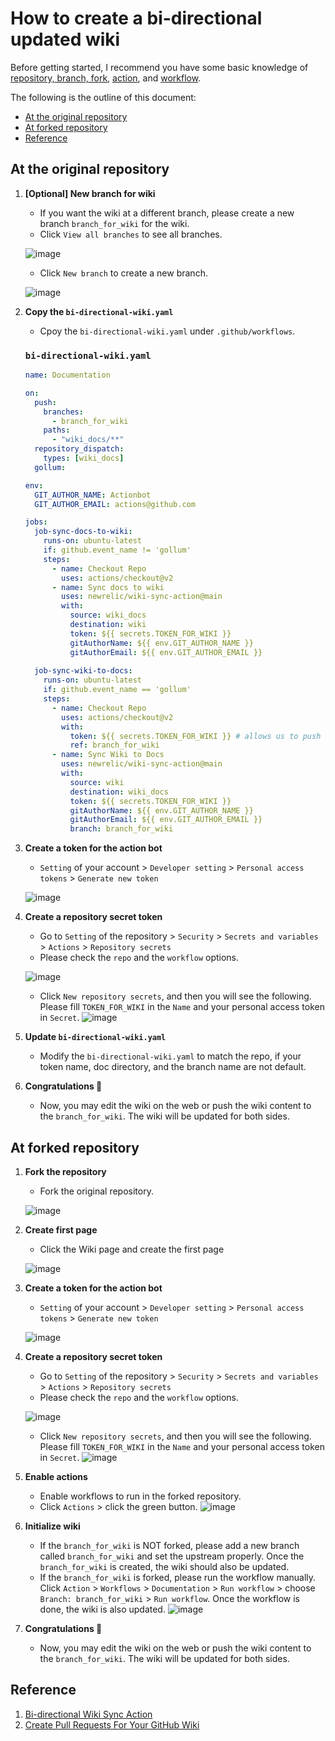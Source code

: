 # How to create a bi-directional updated wiki
Before getting started, I recommend you have some basic knowledge of [repository, branch, fork](https://docs.github.com/en/repositories/creating-and-managing-repositories/about-repositories), [action](https://docs.github.com/en/actions), and [workflow](https://docs.github.com/en/actions/using-workflows).

The following is the outline of this document:
* [At the original repository](https://github.com/ChunYen-Chen/CheckNode/wiki/Home#at-the-original-repository)
* [At forked repository](https://github.com/ChunYen-Chen/CheckNode/wiki/Home#at-forked-repository)
* [Reference](https://github.com/ChunYen-Chen/CheckNode/wiki/Home#Reference)

## At the original repository
1. **[Optional] New branch for wiki**
   * If you want the wiki at a different branch, please create a new branch `branch_for_wiki` for the wiki.
   * Click `View all branches` to see all branches.

   ![image](https://github.com/ChunYen-Chen/CheckNode/assets/70311975/47d2f465-7a67-47bf-bd7c-b16f13d320c9)
   * Click `New branch` to create a new branch.

   ![image](https://github.com/ChunYen-Chen/CheckNode/assets/70311975/47f11fb5-0441-4ed7-a9c5-d3430866fdb2)

1. **Copy the `bi-directional-wiki.yaml`**
   * Cpoy the `bi-directional-wiki.yaml` under `.github/workflows`.
   ### `bi-directional-wiki.yaml`
   ```YAML
   name: Documentation

   on:
     push:
       branches:
         - branch_for_wiki
       paths:
         - "wiki_docs/**"
     repository_dispatch:
       types: [wiki_docs]
     gollum:

   env:
     GIT_AUTHOR_NAME: Actionbot
     GIT_AUTHOR_EMAIL: actions@github.com

   jobs:
     job-sync-docs-to-wiki:
       runs-on: ubuntu-latest
       if: github.event_name != 'gollum'
       steps:
         - name: Checkout Repo
           uses: actions/checkout@v2
         - name: Sync docs to wiki
           uses: newrelic/wiki-sync-action@main
           with:
             source: wiki_docs
             destination: wiki
             token: ${{ secrets.TOKEN_FOR_WIKI }}
             gitAuthorName: ${{ env.GIT_AUTHOR_NAME }}
             gitAuthorEmail: ${{ env.GIT_AUTHOR_EMAIL }}
  
     job-sync-wiki-to-docs:
       runs-on: ubuntu-latest
       if: github.event_name == 'gollum'
       steps:
         - name: Checkout Repo
           uses: actions/checkout@v2
           with:
             token: ${{ secrets.TOKEN_FOR_WIKI }} # allows us to push back to repo
             ref: branch_for_wiki
         - name: Sync Wiki to Docs
           uses: newrelic/wiki-sync-action@main
           with:
             source: wiki
             destination: wiki_docs
             token: ${{ secrets.TOKEN_FOR_WIKI }}
             gitAuthorName: ${{ env.GIT_AUTHOR_NAME }}
             gitAuthorEmail: ${{ env.GIT_AUTHOR_EMAIL }}
             branch: branch_for_wiki
   ```
1. **Create a token for the action bot**
   * `Setting` of your account > `Developer setting` > `Personal access tokens` > `Generate new token`

   ![image](https://github.com/ChunYen-Chen/CheckNode/assets/70311975/5e19015d-5ebb-46b6-9a7c-eb3fff298527)

1. **Create a repository secret token**
   * Go to `Setting` of the repository > `Security` > `Secrets and variables` > `Actions` > `Repository secrets`
   * Please check the `repo` and the `workflow` options.
   
   ![image](https://github.com/ChunYen-Chen/CheckNode/assets/70311975/1e7a7a4e-924f-442d-8f96-d48e4f1dc783)

   * Click `New repository secrets`, and then you will see the following. Please fill `TOKEN_FOR_WIKI` in the `Name` and your personal access token in `Secret`. 
   ![image](https://github.com/ChunYen-Chen/CheckNode/assets/70311975/146c4c9e-4651-47e4-919d-a3e59484222a)

1. **Update `bi-directional-wiki.yaml`**
   * Modify the `bi-directional-wiki.yaml` to match the repo, if your token name, doc directory, and the branch name are not default.

1. **Congratulations :tada:**
   * Now, you may edit the wiki on the web or push the wiki content to the `branch_for_wiki`. The wiki will be updated for both sides.

## At forked repository
1. **Fork the repository**
   * Fork the original repository.
   
   ![image](https://github.com/ChunYen-Chen/CheckNode/assets/70311975/ce645646-e9f8-484d-8579-ac7db4c88a8b)

1. **Create first page**
   * Click the Wiki page and create the first page

   ![image](https://github.com/ChunYen-Chen/CheckNode/assets/70311975/c48243fb-d603-4475-9949-3a088561c5c1)

1. **Create a token for the action bot**
   * `Setting` of your account > `Developer setting` > `Personal access tokens` > `Generate new token`

   ![image](https://github.com/ChunYen-Chen/CheckNode/assets/70311975/5e19015d-5ebb-46b6-9a7c-eb3fff298527)

1. **Create a repository secret token**
   * Go to `Setting` of the repository > `Security` > `Secrets and variables` > `Actions` > `Repository secrets`
   * Please check the `repo` and the `workflow` options.
   
   ![image](https://github.com/ChunYen-Chen/CheckNode/assets/70311975/1e7a7a4e-924f-442d-8f96-d48e4f1dc783)

   * Click `New repository secrets`, and then you will see the following. Please fill `TOKEN_FOR_WIKI` in the `Name` and your personal access token in `Secret`. 
   ![image](https://github.com/ChunYen-Chen/CheckNode/assets/70311975/146c4c9e-4651-47e4-919d-a3e59484222a)

1. **Enable actions**
   * Enable workflows to run in the forked repository.
   * Click `Actions` > click the green button.
   ![image](https://github.com/ChunYen-Chen/CheckNode/assets/70311975/9e58d4a8-3248-4ceb-81ff-276a6943149d)

1. **Initialize wiki**
   * If the `branch_for_wiki` is NOT forked, please add a new branch called `branch_for_wiki` and set the upstream properly. Once the `branch_for_wiki` is created, the wiki should also be updated.
   * If the `branch_for_wiki` is forked, please run the workflow manually. Click `Action` > `Workflows` > `Documentation` > `Run workflow` > choose `Branch: branch_for_wiki` > `Run workflow`. Once the workflow is done, the wiki is also updated.
   ![image](https://github.com/ChunYen-Chen/CheckNode/assets/70311975/189376a2-c11f-4801-acc3-2656db6b31ef)

1. **Congratulations :tada:**
   * Now, you may edit the wiki on the web or push the wiki content to the `branch_for_wiki`. The wiki will be updated for both sides.

## Reference
1. [Bi-directional Wiki Sync Action](https://github.com/marketplace/actions/bi-directional-wiki-sync-action)
2. [Create Pull Requests For Your GitHub Wiki](https://nimblehq.co/blog/create-github-wiki-pull-request)
